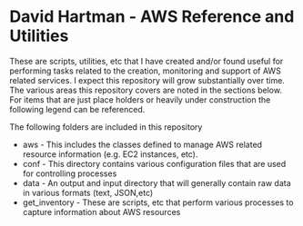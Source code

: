 # David Hartman - AWS Reference and Utilities
These are scripts, utilities, etc that I have created and/or found useful for performing tasks related to the creation, monitoring and support of AWS related services. I expect this repository will grow substantially over time. The various areas this repository covers are noted in the sections below. For items that are just place holders or heavily under construction the following legend can be referenced.

The following folders are included in this repository

* aws - This includes the classes defined to manage AWS related resource information (e.g. EC2 instances, etc).
* conf - This directory contains various configuration files that are used for controlling processes
* data - An output and input directory that will generally contain raw data in various formats (text, JSON,etc)
* get_inventory - These are scripts, etc that perform various processes to capture information about AWS resources